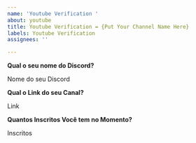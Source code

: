 ```yaml
---
name: 'Youtube Verification '
about: youtube
title: Youtube Verification = {Put Your Channel Name Here}
labels: Youtube Verification
assignees: ''

---
```


**Qual o seu nome do Discord?**

Nome do seu Discord

**Qual o Link do seu Canal?**

Link

**Quantos Inscritos Você tem no Momento?**

Inscritos
